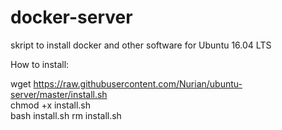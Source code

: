 # docker-server
skript to install docker and other software for Ubuntu 16.04 LTS


How to install:

wget https://raw.githubusercontent.com/Nurian/ubuntu-server/master/install.sh \
chmod +x install.sh \
bash install.sh
rm install.sh
